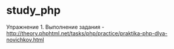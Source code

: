 # study_php

Упражнение 1. Выполнение задания - http://theory.phphtml.net/tasks/php/practice/praktika-php-dlya-novichkov.html
